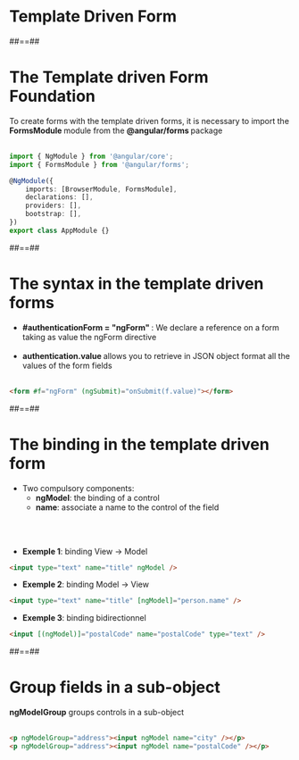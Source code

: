 <!-- .slide: class="transition-bg-grey-1 underline" -->

# Template Driven Form

##==##

<!-- .slide: class="with-code inconsolata" -->

# The Template driven Form Foundation

To create forms with the template driven forms, it is necessary to import the <b> FormsModule </b> module from the <b> @angular/forms </b> package <br> <br>

```typescript
import { NgModule } from '@angular/core';
import { FormsModule } from '@angular/forms';

@NgModule({
    imports: [BrowserModule, FormsModule],
    declarations: [],
    providers: [],
    bootstrap: [],
})
export class AppModule {}
```

<!-- .element: class="big-code" -->

##==##

<!-- .slide: class="with-code inconsolata" -->

# The syntax in the template driven forms

-   <b> #authenticationForm = "ngForm" </b>: We declare a reference on a form taking as value the ngForm directive <br> <br>
-   <b> authentication.value </b> allows you to retrieve in JSON object format all the values ​​of the form fields <br> <br>

```html
<form #f="ngForm" (ngSubmit)="onSubmit(f.value)"></form>
```

<!-- .element: class="big-code" -->

##==##

<!-- .slide: class="with-code inconsolata" -->

# The binding in the template driven form

-   Two compulsory components:
    -   **ngModel**: the binding of a control
    -   **name**: associate a name to the control of the field

<br><br>

-   **Exemple 1**: binding View -> Model

```html
<input type="text" name="title" ngModel />
```

<!-- .element: class="big-code" -->

-   **Exemple 2**: binding Model -> View

```html
<input type="text" name="title" [ngModel]="person.name" />
```

<!-- .element: class="big-code" -->

-   **Exemple 3**: binding bidirectionnel

```html
<input [(ngModel)]="postalCode" name="postalCode" type="text" />
```

<!-- .element: class="big-code" -->

##==##

<!-- .slide: class="with-code inconsolata" -->

# Group fields in a sub-object

<b>ngModelGroup</b> groups controls in a sub-object<br><br>

```html
<p ngModelGroup="address"><input ngModel name="city" /></p>
<p ngModelGroup="address"><input ngModel name="postalCode" /></p>
```

<!-- .element: class="big-code" -->
